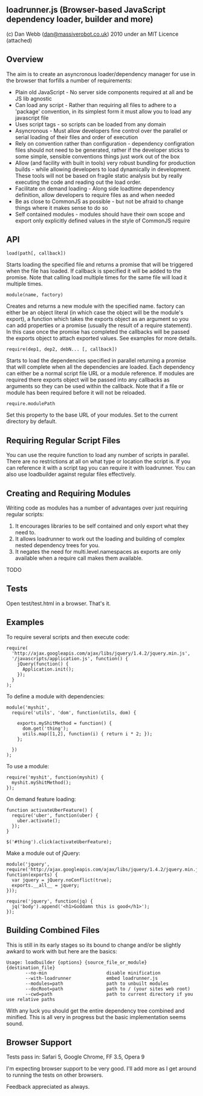 loadrunner.js (Browser-based JavaScript dependency loader, builder and more)
---------------------------------------------------------------------

(c) Dan Webb (dan@massiverobot.co.uk) 2010 under an MIT Licence (attached)

Overview
--------

The aim is to create an asyncronous loader/dependency manager for use in the browser that forfills a number of requirements:

* Plain old JavaScript - No server side components required at all and be JS lib agnostic
* Can load any script -  Rather than requiring all files to adhere to a 'package' convention, in its simplest form it must allow you to load any javascript file
* Uses script tags - so scripts can be loaded from any domain
* Asyncronous - Must allow developers fine control over the parallel or serial loading of their files and order of execution
* Rely on convention rather than configuration - dependency configration files should not need to be generated, rather if the developer sticks to some simple, sensible conventions things just work out of the box
* Allow (and facility with built in tools) very robust bundling for production builds - while allowing developers to load dynamically in development.  These tools will not be based on fragile static analysis but by really executing the code and reading out the load order.
* Facilitate on demand loading - Along side loadtime dependency definition, allow developers to require files as and when needed
* Be as close to CommonJS as possible - but not be afraid to change things where it makes sense to do so
* Self contained modules - modules should have their own scope and export only explicitly defined values in the style of CommonJS require

API
---

    load(path[, callback])
    
Starts loading the specified file and returns a promise that will be triggered when the file has loaded.  If callback is specified it will be added to the promise.  Note that calling load multiple times for the same file will load it multiple times.

    module(name, factory)
    
Creates and returns a new module with the specified name.  factory can either be an object literal (in which case the object will be the module's export), a function which takes the exports object as an argument so you can add properties or a promise (usually the result of a require statement).  In this case once the promise has completed the callbacks will be passed the exports object to attach exported values.  See examples for more details.

    require(dep1, dep2, debN... [, callback])
    
Starts to load the dependencies specified in parallel returning a promise that will complete when all the dependencies are loaded.  Each dependency can either be a normal script file URL or a module reference.  If modules are required there exports object will be passed into any callbacks as arguments so they can be used within the callback.  Note that if a file or module has been required before it will not be reloaded.

    require.modulePath
    
Set this property to the base URL of your modules.  Set to the current directory by default.

Requiring Regular Script Files
------------------------------

You can use the require function to load any number of scripts in parallel.  There are no restrictions at all on what type or location the script is.  If you can reference it with a script tag you can require it with loadrunner.  You can also use loadbuilder against regular files effectively.

Creating and Requiring Modules
------------------------------

Writing code as modules has a number of advantages over just requiring regular scripts:

  1. It encourages libraries to be self contained and only export what they need to.
  2. It allows loadrunner to work out the loading and building of complex nested dependency trees for you.
  3. It negates the need for multi.level.namespaces as exports are only available when a require call makes them available.
  
TODO

Tests
-----

Open test/test.html in a browser.  That's it.


Examples
--------

To require several scripts and then execute code:

    require(
      'http://ajax.googleapis.com/ajax/libs/jquery/1.4.2/jquery.min.js',
      '/javascripts/application.js', function() {
        jQuery(function() {
          Application.init();
        });
      }
    );
    
To define a module with dependencies:

    module('myshit', 
      require('utils', 'dom', function(utils, dom) {
        
        exports.myShitMethod = function() {
          dom.get('thing');
          utils.map([1,2], function(i) { return i * 2; });
        };
        
      })
    );
    
To use a module:

    require('myshit', function(myshit) {
      myshit.myShitMethod();
    });
    
On demand feature loading:

    function activateUberFeature() {
      require('uber', function(uber) {
        uber.activate();
      });
    }
    
    $('#thing').click(activateUberFeature);
    
Make a module out of jQuery:

    module('jquery', require('http://ajax.googleapis.com/ajax/libs/jquery/1.4.2/jquery.min.js', function(exports) {
      var jquery = jQuery.noConflict(true);
      exports.__all__ = jquery;
    }));
  
    require('jquery', function(jq) {
      jq('body').append('<h1>Goddamn this is good</h1>');
    });

    
Building Combined Files
-----------------------

This is still in its early stages so its bound to change and/or be slightly awkard to work with but here are the basics:

    Usage: loadbuilder {options} {source_file_or_module} {destination_file}
           --no-min                      disable minification
           --with-loadrunner             embed loadrunner.js
           --modules=path                path to unbuilt modules
           --docRoot=path                path to / (your sites web root)
           --cwd=path                    path to current directory if you use relative paths

With any luck you should get the entire dependency tree combined and minified. This is all very in progress but the basic implementation seems sound.

Browser Support
---------------

Tests pass in: Safari 5, Google Chrome, FF 3.5, Opera 9

I'm expecting browser support to be very good.  I'll add more as I get around to running the tests on other browsers.

Feedback appreciated as always.